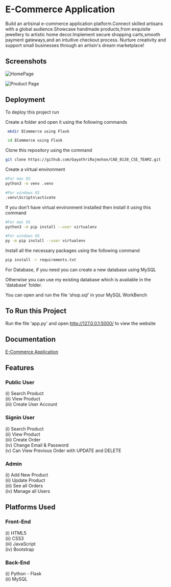 # E-Commerce Application

Build an artisinal e-commerce application platform.Connect skilled artisans with a global audience.Showcase handmade products,from exquisite jewellery to artistic home decor.Implement secure shopping carts,smooth payment gateways,and an intuitive checkout process. Nurture creativity and support small businesses through an artisin's dream marketplace!




## Screenshots
![HomePage](https://github.com/GayathriRajmohan/CAD_8138_CSE_TEAM2/blob/main/Phase5/screenshots/Screenshot%202023-10-16%20220644.png)

![Product Page](https://github.com/GayathriRajmohan/CAD_8138_CSE_TEAM2/blob/main/Phase5/screenshots/Screenshot%202023-10-24%20182417.png)

## Deployment 

To deploy this project run

Create a folder and open it using the following commands

```bash
 mkdir ECommerce using Flask 
```
```bash
 cd ECommerce using Flask 
```
Clone this repository using the command

```bash
git clone https://github.com/GayathriRajmohan/CAD_8138_CSE_TEAM2.git
```
Create a virtual environment

```bash
#For mac OS
python3 -m venv .venv

#For windows OS
.venv\Scripts\activate
```

If you don't have virtual environment installed then install it using this command

```bash
#For mac OS
python3 -m pip install --user virtualenv

#For windows OS
py -m pip install --user virtualenv
```
Install all the necessary packages using the following command

```bash
pip install -r requirements.txt
```
For Database, if you need you can create a new database using MySQL

Otherwise you can use my existing database which is available in the 'database' folder.

You can open and run the file 'shop.sql' in your MySQL WorkBench

## To Run this Project

Run the file 'app.py' and open http://127.0.0.1:5000/ to view the website

## Documentation

[E-Commerce Application](https://github.com/GayathriRajmohan/CAD_8138_CSE_TEAM2/blob/main/Phase5/CAD_Phase5.pdf)


## Features
### Public User
(i) Search Product  
(ii) View Product  
(iii) Create User Account  


### Signin User
(i) Search Product  
(ii) View Product  
(iii) Create Order  
(iv) Change Email & Password  
(v) Can View Previous Order with UPDATE and DELETE  

### Admin
(i) Add New Product  
(ii) Update Product  
(iii) See all Orders  
(iv) Manage all Users  
## Platforms Used

### Front-End
(i) HTML5  
(ii) CSS3  
(iii) JavaScript  
(iv) Bootstrap

### Back-End
(i) Python - Flask  
(ii) MySQL
